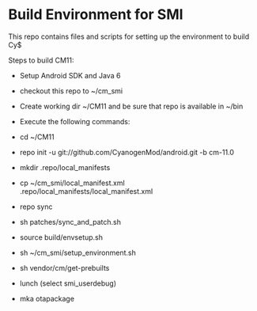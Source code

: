 # Build Environment for SMI
This repo contains files and scripts for setting up the environment to build Cy$

Steps to build CM11:

- Setup Android SDK and Java 6
- checkout this repo to ~/cm_smi
- Create working dir ~/CM11 and be sure that repo is available in ~/bin
- Execute the following commands:

- cd ~/CM11
- repo init -u git://github.com/CyanogenMod/android.git -b cm-11.0
- mkdir .repo/local_manifests
- cp ~/cm_smi/local_manifest.xml .repo/local_manifests/local_manifest.xml
- repo sync
- sh patches/sync_and_patch.sh
- source build/envsetup.sh
- sh ~/cm_smi/setup_environment.sh
- sh vendor/cm/get-prebuilts
- lunch (select smi_userdebug)
- mka otapackage
